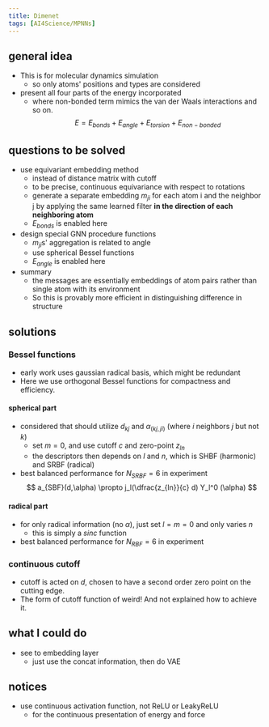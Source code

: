 ```yaml
---
title: Dimenet
tags: [AI4Science/MPNNs]
---
```




## general idea
- This is for molecular dynamics simulation
	- so only atoms' positions and types are considered
- present all four parts of the energy incorporated
	- where non-bonded term mimics the van der Waals interactions and so on.
$$
E = E_{bonds} + E_{angle} + E_{torsion} + E_{non-bonded}
$$


## questions to be solved
- use equivariant embedding method
	- instead of distance matrix with cutoff
	- to be precise, continuous equivariance with respect to rotations
	- generate a separate embedding $m_{ji}$ for each atom i and the neighbor j by applying the same learned filter **in the direction of each neighboring atom**
	- $E_{bonds}$ is enabled here
- design special GNN procedure functions
	- $m_{ji}$s' aggregation is related to angle
	- use spherical Bessel functions
	- $E_{angle}$ is enabled here
- summary
	- the messages are essentially embeddings of atom pairs rather than single atom with its environment
	- So this is provably more efficient in distinguishing difference in structure


## solutions

### Bessel functions
- early work uses gaussian radical basis, which might be redundant
- Here we use orthogonal Bessel functions for compactness and efficiency.

#### spherical part
- considered that should utilize $d_{kj}$ and $\alpha_{(kj,ji)}$ (where $i$ neighbors $j$ but not $k$)
	- set $m=0$, and use cutoff $c$ and zero-point $z_{ln}$
	- the descriptors then depends on $l$ and $n$, which is SHBF (harmonic) and SRBF (radical)
- best balanced performance for $N_{SRBF}=6$ in experiment
$$
a_{SBF}(d,\alpha) \propto j_l(\dfrac{z_{ln}}{c} d) Y_l^0 (\alpha)
$$
#### radical part
- for only radical information (no $\alpha$), just set $l=m=0$ and only varies $n$
	- this is simply a $sinc$ function
- best balanced performance for $N_{RBF}=6$ in experiment

### continuous cutoff
- cutoff is acted on $d$, chosen to have a second order zero point on the cutting edge.
- The form of cutoff function of weird! And not explained how to achieve it.


## what I could do

- see to embedding layer
	- just use the concat information, then do VAE



## notices
- use continuous activation function, not ReLU or LeakyReLU
	- for the continuous presentation of energy and force


